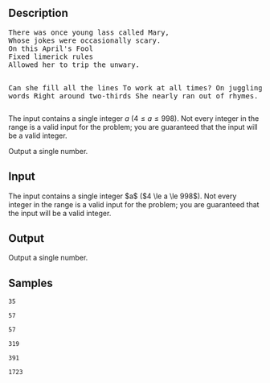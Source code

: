 ## Description

<div><pre class="verbatim">There was once young lass called Mary,  
Whose jokes were occasionally scary.  
On this April's Fool  
Fixed limerick rules  
Allowed her to trip the unwary.

Can she fill all the lines
To work at all times?
On juggling the words
Right around two-thirds
She nearly ran out of rhymes.
</pre></div><div class="input-specification"><p>The input contains a single integer $a$ ($4 \le a \le 998$). Not every integer in the range is a valid input for the problem; you are guaranteed that the input will be a valid integer.</p></div><div class="output-specification"><p>Output a single number.</p></div>

## Input

<p>The input contains a single integer $a$ ($4 \le a \le 998$). Not every integer in the range is a valid input for the problem; you are guaranteed that the input will be a valid integer.</p>

## Output

<p>Output a single number.</p>

## Samples

```input1
35
```

```output1
57
```






```input2
57
```

```output2
319
```






```input3
391
```

```output3
1723
```



